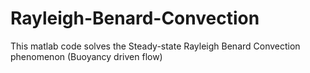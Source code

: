 # Rayleigh-Benard-Convection
This matlab code solves the Steady-state Rayleigh Benard Convection phenomenon (Buoyancy driven flow)
